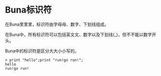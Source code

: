 # Buna标识符

在Buna⾥里里，标识符由字⺟母、数字、下划线组成。

在Buna中，所有标识符可以包括英⽂文、数字以及下划线\(\_\)，但不不能以数字开头。

Buna中的标识符是区分⼤大⼩小写的。

```
> print "hello";print "run!go run!";
hello
run!go run!
```



